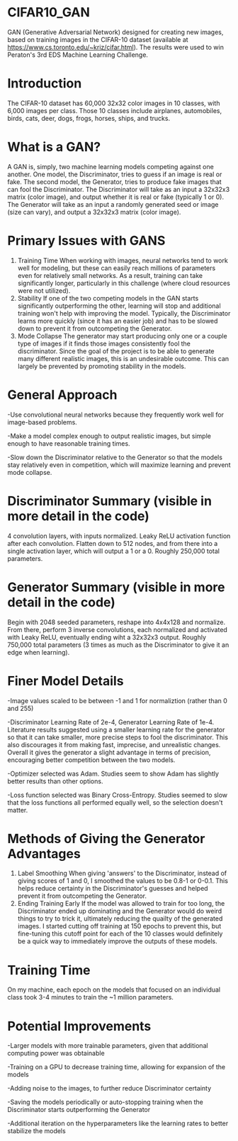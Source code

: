 # CIFAR10_GAN
GAN (Generative Adversarial Network) designed for creating new images, based on training images in the CIFAR-10 dataset (available at https://www.cs.toronto.edu/~kriz/cifar.html).  The results were used to win Peraton's 3rd EDS Machine Learning Challenge.


# Introduction

The CIFAR-10 dataset has 60,000 32x32 color images in 10 classes, with 6,000 images per class.  Those 10 classes include airplanes, automobiles, birds, cats, deer, dogs, frogs, horses, ships, and trucks.  


# What is a GAN?

A GAN is, simply, two machine learning models competing against one another.  One model, the Discriminator, tries to guess if an image is real or fake.  The second model, the Generator, tries to produce fake images that can fool the Discriminator.  The Discriminator will take as an input a 32x32x3 matrix (color image), and output whether it is real or fake (typically 1 or 0).  The Generator will take as an input a randomly generated seed or image (size can vary), and output a 32x32x3 matrix (color image).


# Primary Issues with GANS
1.  Training Time
When working with images, neural networks tend to work well for modeling, but these can easily reach millions of parameters even for relatively small networks.  As a result, training can take significantly longer, particularly in this challenge (where cloud resources were not utilized).
2.  Stability
If one of the two competing models in the GAN starts significantly outperforming the other, learning will stop and additional training won't help with improving the model.  Typically, the Discriminator learns more quickly (since it has an easier job) and has to be slowed down to prevent it from outcompeting the Generator.
3.  Mode Collapse
The generator may start producing only one or a couple type of images if it finds those images consistently fool the discriminator.  Since the goal of the project is to be able to generate many different realistic images, this is an undesirable outcome.  This can largely be prevented by promoting stability in the models.


# General Approach

-Use convolutional neural networks because they frequently work well for image-based problems.

-Make a model complex enough to output realistic images, but simple enough to have reasonable training times.

-Slow down the Discriminator relative to the Generator so that the models stay relatively even in competition, which will maximize learning and prevent mode collapse.


# Discriminator Summary (visible in more detail in the code)

4 convolution layers, with inputs normalized.  Leaky ReLU activation function after each convolution.  Flatten down to 512 nodes, and from there into a single activation layer, which will output a 1 or a 0.  Roughly 250,000 total parameters.


# Generator Summary (visible in more detail in the code)

Begin with 2048 seeded parameters, reshape into 4x4x128 and normalize.  From there, perform 3 inverse convolutions, each normalized and activated with Leaky ReLU, eventually ending wiht a 32x32x3 output.  Roughly 750,000 total parameters (3 times as much as the Discriminator to give it an edge when learning).


# Finer Model Details

-Image values scaled to be between -1 and 1 for normaliztion (rather than 0 and 255)

-Discriminator Learning Rate of 2e-4, Generator Learning Rate of 1e-4.  Literature results suggested using a smaller learning rate for the generator so that it can take smaller, more precise steps to fool the discriminator.  This also discourages it from making fast, imprecise, and unrealistic changes.  Overall it gives the generator a slight advantage in terms of precision, encouraging better competition between the two models.

-Optimizer selected was Adam.  Studies seem to show Adam has slightly better results than other options.

-Loss function selected was Binary Cross-Entropy.  Studies seemed to slow that the loss functions all performed equally well, so the selection doesn't matter.


# Methods of Giving the Generator Advantages

1.  Label Smoothing
When giving 'answers' to the Discriminator, instead of giving scores of 1 and 0, I smoothed the values to be 0.8-1 or 0-0.1.  This helps reduce certainty in the Discriminator's guesses and helped prevent it from outcompeting the Generator.
2.  Ending Training Early
If the model was allowed to train for too long, the Discriminator ended up dominating and the Generator would do weird things to try to trick it, ultimately reducing the quailty of the generated images.  I started cutting off training at 150 epochs to prevent this, but fine-tuning this cutoff point for each of the 10 classes would definitely be a quick way to immediately improve the outputs of these models.


# Training Time

On my machine, each epoch on the models that focused on an individual class took 3-4 minutes to train the ~1 million parameters.


# Potential Improvements

-Larger models with more trainable parameters, given that additional computing power was obtainable

-Training on a GPU to decrease training time, allowing for expansion of the models

-Adding noise to the images, to further reduce Discriminator certainty

-Saving the models periodically or auto-stopping training when the Discriminator starts outperforming the Generator

-Additional iteration on the hyperparameters like the learning rates to better stabilize the models


